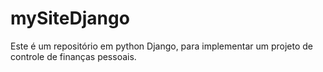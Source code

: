 # mySiteDjango
Este é um repositório em python Django, para implementar um projeto de controle de finanças pessoais.
